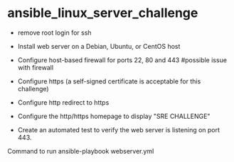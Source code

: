 # ansible_linux_server_challenge

- remove root login for ssh
- Install web server on a Debian, Ubuntu, or CentOS host
- Configure host-based firewall for ports 22, 80 and 443 #possible issue with firewall
- Configure https (a self-signed certificate is acceptable for this challenge)
- Configure http redirect to https

- Configure the http/https homepage to display "SRE CHALLENGE"
- Create an automated test to verify the web server is listening on port 443.

Command to run
ansible-playbook webserver.yml
